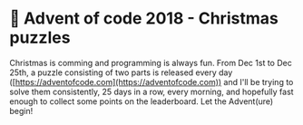 # :christmas_tree: Advent of code 2018 - Christmas puzzles

Christmas is comming and programming is always fun. From Dec 1st to Dec 25th, a puzzle consisting of two parts is released every day ([https://adventofcode.com](https://adventofcode.com)) and I'll be trying to solve them consistently, 25 days in a row, every morning, and hopefully fast enough to collect some points on the leaderboard. Let the Advent(ure) begin!
